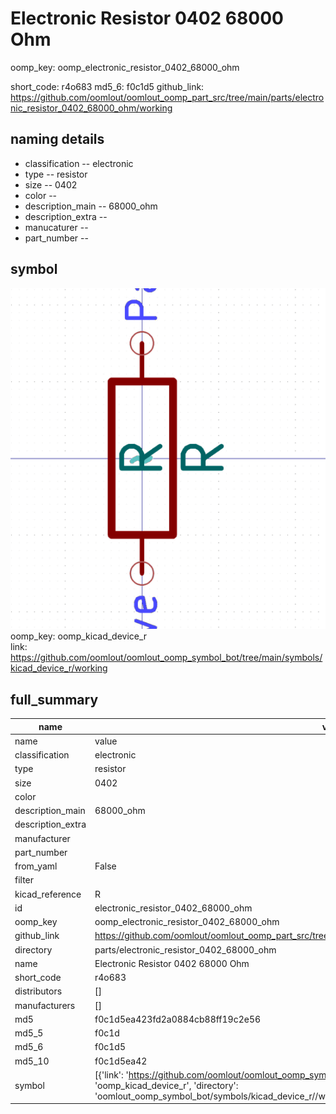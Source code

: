 # Electronic Resistor 0402 68000 Ohm
oomp_key: oomp_electronic_resistor_0402_68000_ohm 


short_code: r4o683
md5_6: f0c1d5
github_link: https://github.com/oomlout/oomlout_oomp_part_src/tree/main/parts/electronic_resistor_0402_68000_ohm/working
## naming details
* classification -- electronic
* type -- resistor
* size -- 0402
* color -- 
* description_main -- 68000_ohm
* description_extra -- 
* manucaturer -- 
* part_number -- 



## symbol

![](symbol/0/working/working_600.png)  
oomp_key: oomp_kicad_device_r  
link: https://github.com/oomlout/oomlout_oomp_symbol_bot/tree/main/symbols/kicad_device_r/working  


## full_summary
| name | value | 
| --- | --- | 
| name | value | 
| classification | electronic | 
| type | resistor | 
| size | 0402 | 
| color |  | 
| description_main | 68000_ohm | 
| description_extra |  | 
| manufacturer |  | 
| part_number |  | 
| from_yaml | False | 
| filter |  | 
| kicad_reference | R | 
| id | electronic_resistor_0402_68000_ohm | 
| oomp_key | oomp_electronic_resistor_0402_68000_ohm | 
| github_link | https://github.com/oomlout/oomlout_oomp_part_src/tree/main/parts/electronic_resistor_0402_68000_ohm/working | 
| directory | parts/electronic_resistor_0402_68000_ohm | 
| name | Electronic Resistor 0402 68000 Ohm | 
| short_code | r4o683 | 
| distributors | [] | 
| manufacturers | [] | 
| md5 | f0c1d5ea423fd2a0884cb88ff19c2e56 | 
| md5_5 | f0c1d | 
| md5_6 | f0c1d5 | 
| md5_10 | f0c1d5ea42 | 
| symbol | [{'link': 'https://github.com/oomlout/oomlout_oomp_symbol_bot/tree/main/symbols/kicad_device_r', 'oomp_key': 'oomp_kicad_device_r', 'directory': 'oomlout_oomp_symbol_bot/symbols/kicad_device_r//working/working.kicad_sym'}] | 
